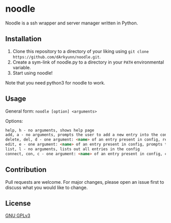 # noodle

Noodle is a ssh wrapper and server manager written in Python.

## Installation

1. Clone this repository to a directory of your liking using `git clone https://github.com/dArkyunn/noodle.git`.
2. Create a sym-link of noodle.py to a directory in your `PATH` environmental variable.
3. Start using noodle!

Note that you need python3 for noodle to work.

## Usage

General form: `noodle [option] <arguments>`

Options:

```markdown
help, h - no arguments, shows help page
add, a - no arguments, prompts the user to add a new entry into the config
delete, del, d - one argument: <name> of an entry present in config, removes an entry from the config
edit, e - one argument: <name> of an entry present in config, prompts the user to enter new values for an entry
list, l - no arguments, lists out all entries in the config
connect, con, c - one argument: <name> of an entry present in config, connects to a server
```

## Contribution

Pull requests are welcome. For major changes, please open an issue first to discuss what you would like to change.

## License

[GNU GPLv3](https://github.com/dArkyunn/noodle/blob/master/LICENSE)
